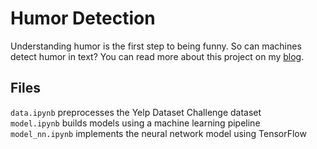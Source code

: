 # Humor Detection

Understanding humor is the first step to being funny. So can machines detect humor in text? You can read more about this project on my [blog](http://dohyunshin.com/jekyll/pixyll/2016/09/07/humor-detection/).

## Files
`data.ipynb` preprocesses the Yelp Dataset Challenge dataset  
`model.ipynb` builds models using a machine learning pipeline  
`model_nn.ipynb` implements the neural network model using TensorFlow

